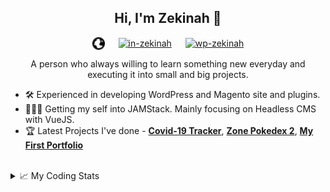<h2 align="center">Hi, I'm Zekinah 👋</h2>
<p align="center">
<a href="https://www.zekinahlecaros.com/" target="blank"><img align="center" src=https://raw.githubusercontent.com/iconic/open-iconic/master/svg/globe.svg alt="zekinalecaros.com" height="20" width="20" /></a>
&emsp;
<a href="https://ph.linkedin.com/in/zekinah" target="blank"><img align="center" src=https://cdn.jsdelivr.net/npm/simple-icons@3.0.1/icons/linkedin.svg alt="in-zekinah" height="20" width="20" /></a>
  &emsp;
<a href="https://profiles.wordpress.org/zekinah/" target="blank"><img align="center" src=https://cdn.jsdelivr.net/npm/simple-icons@3.0.1/icons/wordpress.svg alt="wp-zekinah" height="20" width="20" /></a>
</p>
<p align="center">
A person who always willing to learn something new everyday and executing it into small and big projects.
</p>

- 🛠 Experienced in developing WordPress and Magento site and plugins.
- 👩🏻‍💻 Getting my self into JAMStack. Mainly focusing on Headless CMS with VueJS.
- 🏆 Latest Projects I've done - **[Covid-19 Tracker](https://github.com/zekinah/pandemiccovid-19)**, **[Zone Pokedex 2](https://github.com/zekinah/zone-pokedex2)**, **[My First Portfolio](https://github.com/zekinah/iamzekinah)** 
<br><br>

<details>
    <summary>📈 My Coding Stats</summary>
<!--START_SECTION:waka-->
**I'm an Early 🐤** 

```text
🌞 Morning    51 commits     ██░░░░░░░░░░░░░░░░░░░░░░░   8.56% 
🌆 Daytime    306 commits    ████████████░░░░░░░░░░░░░   51.34% 
🌃 Evening    224 commits    █████████░░░░░░░░░░░░░░░░   37.58% 
🌙 Night      15 commits     ░░░░░░░░░░░░░░░░░░░░░░░░░   2.52%

```
📅 **I'm Most Productive on Friday** 

```text
Monday       83 commits     ███░░░░░░░░░░░░░░░░░░░░░░   13.93% 
Tuesday      78 commits     ███░░░░░░░░░░░░░░░░░░░░░░   13.09% 
Wednesday    93 commits     ████░░░░░░░░░░░░░░░░░░░░░   15.6% 
Thursday     83 commits     ███░░░░░░░░░░░░░░░░░░░░░░   13.93% 
Friday       94 commits     ████░░░░░░░░░░░░░░░░░░░░░   15.77% 
Saturday     93 commits     ████░░░░░░░░░░░░░░░░░░░░░   15.6% 
Sunday       72 commits     ███░░░░░░░░░░░░░░░░░░░░░░   12.08%

```


📊 **This Week I Spent My Time On** 

```text
💬 Programming Languages: 
PHP                      18 hrs 12 mins      ███████████████████░░░░░░   78.37% 
CSS                      1 hr 8 mins         █░░░░░░░░░░░░░░░░░░░░░░░░   4.94% 
Markdown                 1 hr 5 mins         █░░░░░░░░░░░░░░░░░░░░░░░░   4.7% 
JavaScript               53 mins             █░░░░░░░░░░░░░░░░░░░░░░░░   3.84% 
JSON                     38 mins             ░░░░░░░░░░░░░░░░░░░░░░░░░   2.73%

```

**I Mostly Code in PHP** 

```text
PHP                      22 repos            █████████████░░░░░░░░░░░░   53.66% 
JavaScript               5 repos             ███░░░░░░░░░░░░░░░░░░░░░░   12.2% 
HTML                     5 repos             ███░░░░░░░░░░░░░░░░░░░░░░   12.2% 
CSS                      5 repos             ███░░░░░░░░░░░░░░░░░░░░░░   12.2% 
Vue                      4 repos             ██░░░░░░░░░░░░░░░░░░░░░░░   9.76%

```



<!--END_SECTION:waka-->
</details>
